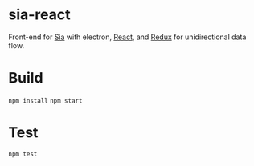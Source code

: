 # sia-react

Front-end for [Sia](https://sia.tech) with electron, [React](https://facebook.github.io/react/), and [Redux](https://github.com/reactjs/redux) for unidirectional data flow.

# Build
`npm install`
`npm start`

# Test
`npm test`